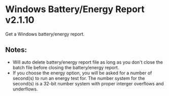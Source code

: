 # Windows Battery/Energy Report v2.1.10
Get a Windows battery/energy report.

## Notes:
- Will auto delete battery/energy report file as long as you don't close the batch file before closing the battery/energy report.  
- If you choose the energy option, you will be asked for a number of second(s) to run an energy test for. The number system for the second(s) is a 32-bit number system with proper interger overflows and underflows.
